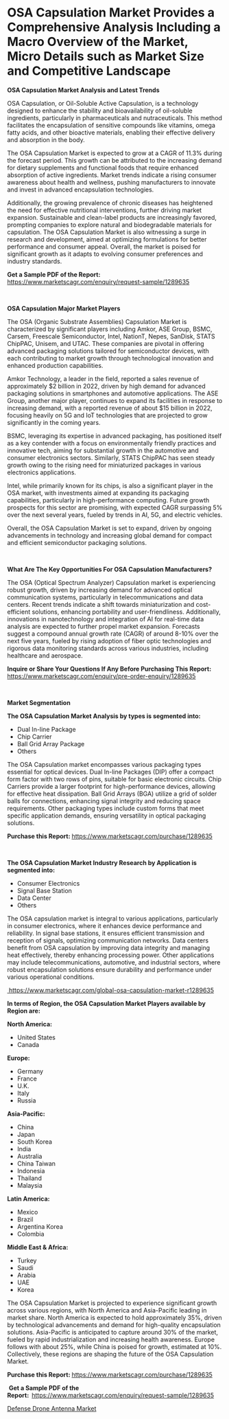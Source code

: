 <p><h1>OSA Capsulation Market Provides a Comprehensive Analysis Including a Macro Overview of the Market, Micro Details such as Market Size and Competitive Landscape</h1></p><p><strong>OSA Capsulation Market Analysis and Latest Trends</strong></p>
<p><p>OSA Capsulation, or Oil-Soluble Active Capsulation, is a technology designed to enhance the stability and bioavailability of oil-soluble ingredients, particularly in pharmaceuticals and nutraceuticals. This method facilitates the encapsulation of sensitive compounds like vitamins, omega fatty acids, and other bioactive materials, enabling their effective delivery and absorption in the body.</p><p>The OSA Capsulation Market is expected to grow at a CAGR of 11.3% during the forecast period. This growth can be attributed to the increasing demand for dietary supplements and functional foods that require enhanced absorption of active ingredients. Market trends indicate a rising consumer awareness about health and wellness, pushing manufacturers to innovate and invest in advanced encapsulation technologies. </p><p>Additionally, the growing prevalence of chronic diseases has heightened the need for effective nutritional interventions, further driving market expansion. Sustainable and clean-label products are increasingly favored, prompting companies to explore natural and biodegradable materials for capsulation. The OSA Capsulation Market is also witnessing a surge in research and development, aimed at optimizing formulations for better performance and consumer appeal. Overall, the market is poised for significant growth as it adapts to evolving consumer preferences and industry standards.</p></p>
<p><strong>Get a Sample PDF of the Report:&nbsp;</strong> <a href="https://www.marketscagr.com/enquiry/request-sample/1289635?utm_campaign=2004&utm_medium=2&utm_source=Github&utm_content=ia&utm_term=29032025&utm_id=osa-capsulation">https://www.marketscagr.com/enquiry/request-sample/1289635</a></p>
<p>&nbsp;</p>
<p><strong>OSA Capsulation Major Market Players</strong></p>
<p><p>The OSA (Organic Substrate Assemblies) Capsulation Market is characterized by significant players including Amkor, ASE Group, BSMC, Carsem, Freescale Semiconductor, Intel, NationT, Nepes, SanDisk, STATS ChipPAC, Unisem, and UTAC. These companies are pivotal in offering advanced packaging solutions tailored for semiconductor devices, with each contributing to market growth through technological innovation and enhanced production capabilities.</p><p>Amkor Technology, a leader in the field, reported a sales revenue of approximately $2 billion in 2022, driven by high demand for advanced packaging solutions in smartphones and automotive applications. The ASE Group, another major player, continues to expand its facilities in response to increasing demand, with a reported revenue of about $15 billion in 2022, focusing heavily on 5G and IoT technologies that are projected to grow significantly in the coming years.</p><p>BSMC, leveraging its expertise in advanced packaging, has positioned itself as a key contender with a focus on environmentally friendly practices and innovative tech, aiming for substantial growth in the automotive and consumer electronics sectors. Similarly, STATS ChipPAC has seen steady growth owing to the rising need for miniaturized packages in various electronics applications.</p><p>Intel, while primarily known for its chips, is also a significant player in the OSA market, with investments aimed at expanding its packaging capabilities, particularly in high-performance computing. Future growth prospects for this sector are promising, with expected CAGR surpassing 5% over the next several years, fueled by trends in AI, 5G, and electric vehicles.</p><p>Overall, the OSA Capsulation Market is set to expand, driven by ongoing advancements in technology and increasing global demand for compact and efficient semiconductor packaging solutions.</p></p>
<p>&nbsp;</p>
<p><strong>What Are The Key Opportunities For OSA Capsulation Manufacturers?</strong></p>
<p><p>The OSA (Optical Spectrum Analyzer) Capsulation market is experiencing robust growth, driven by increasing demand for advanced optical communication systems, particularly in telecommunications and data centers. Recent trends indicate a shift towards miniaturization and cost-efficient solutions, enhancing portability and user-friendliness. Additionally, innovations in nanotechnology and integration of AI for real-time data analysis are expected to further propel market expansion. Forecasts suggest a compound annual growth rate (CAGR) of around 8-10% over the next five years, fueled by rising adoption of fiber optic technologies and rigorous data monitoring standards across various industries, including healthcare and aerospace.</p></p>
<p><strong>Inquire or Share Your Questions If Any Before Purchasing This Report:</strong> <a href="https://www.marketscagr.com/enquiry/pre-order-enquiry/1289635?utm_campaign=2004&utm_medium=2&utm_source=Github&utm_content=ia&utm_term=29032025&utm_id=osa-capsulation">https://www.marketscagr.com/enquiry/pre-order-enquiry/1289635</a></p>
<p>&nbsp;</p>
<p><strong>Market Segmentation</strong></p>
<p><strong>The OSA Capsulation Market Analysis by types is segmented into:</strong></p>
<p><ul><li>Dual In-line Package</li><li>Chip Carrier</li><li>Ball Grid Array Package</li><li>Others</li></ul></p>
<p><p>The OSA Capsulation market encompasses various packaging types essential for optical devices. Dual In-line Packages (DIP) offer a compact form factor with two rows of pins, suitable for basic electronic circuits. Chip Carriers provide a larger footprint for high-performance devices, allowing for effective heat dissipation. Ball Grid Arrays (BGA) utilize a grid of solder balls for connections, enhancing signal integrity and reducing space requirements. Other packaging types include custom forms that meet specific application demands, ensuring versatility in optical packaging solutions.</p></p>
<p><strong>Purchase this Report:&nbsp;</strong><a href="https://www.marketscagr.com/purchase/1289635?utm_campaign=2004&utm_medium=2&utm_source=Github&utm_content=ia&utm_term=29032025&utm_id=osa-capsulation">https://www.marketscagr.com/purchase/1289635</a></p>
<p>&nbsp;</p>
<p><strong>The OSA Capsulation Market Industry Research by Application is segmented into:</strong></p>
<p><ul><li>Consumer Electronics</li><li>Signal Base Station</li><li>Data Center</li><li>Others</li></ul></p>
<p><p>The OSA capsulation market is integral to various applications, particularly in consumer electronics, where it enhances device performance and reliability. In signal base stations, it ensures efficient transmission and reception of signals, optimizing communication networks. Data centers benefit from OSA capsulation by improving data integrity and managing heat effectively, thereby enhancing processing power. Other applications may include telecommunications, automotive, and industrial sectors, where robust encapsulation solutions ensure durability and performance under various operational conditions.</p></p>
<p><a href="https://www.marketscagr.com/global-osa-capsulation-market-r1289635?utm_campaign=2004&utm_medium=2&utm_source=Github&utm_content=ia&utm_term=29032025&utm_id=osa-capsulation">&nbsp;https://www.marketscagr.com/global-osa-capsulation-market-r1289635</a></p>
<p><strong>In terms of Region, the OSA Capsulation Market Players available by Region are:</strong></p>
<p>
    <p> <strong> North America: </strong>
        <ul>
            <li>United States</li>
            <li>Canada</li>
        </ul>
        </p> 
    <p> <strong> Europe: </strong>
        <ul>
            <li>Germany</li>
            <li>France</li>
            <li>U.K.</li>
            <li>Italy</li>
            <li>Russia</li>
        </ul>
        </p> 
    <p> <strong> Asia-Pacific: </strong>
        <ul>
            <li>China</li>
            <li>Japan</li>
            <li>South Korea</li>
            <li>India</li>
            <li>Australia</li>
            <li>China Taiwan</li>
            <li>Indonesia</li>
            <li>Thailand</li>
            <li>Malaysia</li>
        </ul>
        </p> 
    <p> <strong> Latin America: </strong>
        <ul>
            <li>Mexico</li>
            <li>Brazil</li>
            <li>Argentina Korea</li>
            <li>Colombia</li>
        </ul>
        </p> 
    <p> <strong> Middle East & Africa: </strong>
        <ul>
            <li>Turkey</li>
            <li>Saudi</li>
            <li>Arabia</li>
            <li>UAE</li>
            <li>Korea</li>
        </ul>
    </p>
    </p>
<p><p>The OSA Capsulation Market is projected to experience significant growth across various regions, with North America and Asia-Pacific leading in market share. North America is expected to hold approximately 35%, driven by technological advancements and demand for high-quality encapsulation solutions. Asia-Pacific is anticipated to capture around 30% of the market, fueled by rapid industrialization and increasing health awareness. Europe follows with about 25%, while China is poised for growth, estimated at 10%. Collectively, these regions are shaping the future of the OSA Capsulation Market.</p></p>
<p><strong>Purchase this Report: </strong><a href="https://www.marketscagr.com/purchase/1289635?utm_campaign=2004&utm_medium=2&utm_source=Github&utm_content=ia&utm_term=29032025&utm_id=osa-capsulation">https://www.marketscagr.com/purchase/1289635</a></p>
<p>&nbsp;<strong>Get a Sample PDF of the Report:&nbsp;&nbsp;</strong><a href="https://www.marketscagr.com/enquiry/request-sample/1289635?utm_campaign=2004&utm_medium=2&utm_source=Github&utm_content=ia&utm_term=29032025&utm_id=osa-capsulation">https://www.marketscagr.com/enquiry/request-sample/1289635</a></p>
<p><strong></strong></p>
<p><p><a href="https://github.com/globismark/Market-Research-Report-List-6/blob/main/defense-drone-antenna-market.md?utm_campaign=2004&utm_medium=2&utm_source=Github&utm_content=ia&utm_term=29032025&utm_id=osa-capsulation">Defense Drone Antenna Market</a></p></p>